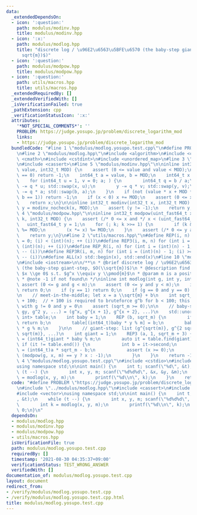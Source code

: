 ```yaml
---
data:
  _extendedDependsOn:
  - icon: ':question:'
    path: modulus/modinv.hpp
    title: modulus/modinv.hpp
  - icon: ':x:'
    path: modulus/modlog.hpp
    title: "discrete log / \u96E2\u6563\u5BFE\u6570 (the baby-step giant-step, $O(\\\
      sqrt{m})$)"
  - icon: ':question:'
    path: modulus/modpow.hpp
    title: modulus/modpow.hpp
  - icon: ':question:'
    path: utils/macros.hpp
    title: utils/macros.hpp
  _extendedRequiredBy: []
  _extendedVerifiedWith: []
  _isVerificationFailed: true
  _pathExtension: cpp
  _verificationStatusIcon: ':x:'
  attributes:
    '*NOT_SPECIAL_COMMENTS*': ''
    PROBLEM: https://judge.yosupo.jp/problem/discrete_logarithm_mod
    links:
    - https://judge.yosupo.jp/problem/discrete_logarithm_mod
  bundledCode: "#line 1 \"modulus/modlog.yosupo.test.cpp\"\n#define PROBLEM \"https://judge.yosupo.jp/problem/discrete_logarithm_mod\"\
    \n#line 2 \"modulus/modlog.hpp\"\n#include <algorithm>\n#include <climits>\n#include\
    \ <cmath>\n#include <cstdint>\n#include <unordered_map>\n#line 3 \"modulus/modinv.hpp\"\
    \n#include <cassert>\n#line 5 \"modulus/modinv.hpp\"\n\ninline int32_t modinv_nocheck(int32_t\
    \ value, int32_t MOD) {\n    assert (0 <= value and value < MOD);\n    if (value\
    \ == 0) return -1;\n    int64_t a = value, b = MOD;\n    int64_t x = 0, y = 1;\n\
    \    for (int64_t u = 1, v = 0; a; ) {\n        int64_t q = b / a;\n        x\
    \ -= q * u; std::swap(x, u);\n        y -= q * v; std::swap(y, v);\n        b\
    \ -= q * a; std::swap(b, a);\n    }\n    if (not (value * x + MOD * y == b and\
    \ b == 1)) return -1;\n    if (x < 0) x += MOD;\n    assert (0 <= x and x < MOD);\n\
    \    return x;\n}\n\ninline int32_t modinv(int32_t x, int32_t MOD) {\n    int32_t\
    \ y = modinv_nocheck(x, MOD);\n    assert (y != -1);\n    return y;\n}\n#line\
    \ 4 \"modulus/modpow.hpp\"\n\ninline int32_t modpow(uint_fast64_t x, uint64_t\
    \ k, int32_t MOD) {\n    assert (/* 0 <= x and */ x < (uint_fast64_t)MOD);\n \
    \   uint_fast64_t y = 1;\n    for (; k; k >>= 1) {\n        if (k & 1) (y *= x)\
    \ %= MOD;\n        (x *= x) %= MOD;\n    }\n    assert (/* 0 <= y and */ y < (uint_fast64_t)MOD);\n\
    \    return y;\n}\n#line 2 \"utils/macros.hpp\"\n#define REP(i, n) for (int i\
    \ = 0; (i) < (int)(n); ++ (i))\n#define REP3(i, m, n) for (int i = (m); (i) <\
    \ (int)(n); ++ (i))\n#define REP_R(i, n) for (int i = (int)(n) - 1; (i) >= 0;\
    \ -- (i))\n#define REP3R(i, m, n) for (int i = (int)(n) - 1; (i) >= (int)(m);\
    \ -- (i))\n#define ALL(x) std::begin(x), std::end(x)\n#line 10 \"modulus/modlog.hpp\"\
    \n#include <iostream>\n\n/**\n * @brief discrete log / \u96E2\u6563\u5BFE\u6570\
    \ (the baby-step giant-step, $O(\\sqrt{m})$)\n * @description find the smallest\
    \ $x \\ge 0$ s.t. $g^x \\equiv y \\pmod{m}$\n * @param m is a positive integer\n\
    \ * @note -1 if not found\n */\ninline int modlog(int g, int y, int m) {\n   \
    \ assert (0 <= g and g < m);\n    assert (0 <= y and y < m);\n    if (m == 1)\
    \ return 0;\n    if (y == 1) return 0;\n    if (g == 0 and y == 0) return 1;\n\
    \n    // meet-in-the-middle; let x = a \\sqrt{m} + b\n    int sqrt_m = sqrt(m)\
    \ + 100;  // + 100 is required to bruteforce g^b for b < 100; this avoids problems\
    \ with g != 0 and y = 0\n    assert (sqrt_m >= 0);\n\n    // baby-step: list (y,\
    \ gy, g^2 y, ...) = (g^x, g^{x + 1}, g^{x + 2}, ...)\n    std::unordered_map<int,\
    \ int> table;\n    int baby = 1;\n    REP (b, sqrt_m) {\n        if (baby == y)\
    \ return b;\n        table[(int64_t)baby * y % m] = b;\n        baby = (int64_t)baby\
    \ * g % m;\n    }\n\n    // giant-step: list (g^{sqrt(m)}, g^{2 sqrt(m)}, g^{3\
    \ sqrt(m)}, ...)\n    int giant = 1;\n    REP3 (a, 1, sqrt_m + 3) {\n        giant\
    \ = (int64_t)giant * baby % m;\n        auto it = table.find(giant);\n       \
    \ if (it != table.end()) {\n            int b = it->second;\n            int x\
    \ = (int64_t)a * sqrt_m - b;\n            assert (x >= 0);\n            return\
    \ (modpow(g, x, m) == y ? x : -1);\n        }\n    }\n    return -1;\n}\n#line\
    \ 4 \"modulus/modlog.yosupo.test.cpp\"\n#include <cstdio>\n#include <vector>\n\
    using namespace std;\n\nint main() {\n    int t; scanf(\"%d\", &t);\n    while\
    \ (t --) {\n        int x, y, m; scanf(\"%d%d%d\", &x, &y, &m);\n        int k\
    \ = modlog(x, y, m);\n        printf(\"%d\\n\", k);\n    }\n    return 0;\n}\n"
  code: "#define PROBLEM \"https://judge.yosupo.jp/problem/discrete_logarithm_mod\"\
    \n#include \"../modulus/modlog.hpp\"\n#include <cassert>\n#include <cstdio>\n\
    #include <vector>\nusing namespace std;\n\nint main() {\n    int t; scanf(\"%d\"\
    , &t);\n    while (t --) {\n        int x, y, m; scanf(\"%d%d%d\", &x, &y, &m);\n\
    \        int k = modlog(x, y, m);\n        printf(\"%d\\n\", k);\n    }\n    return\
    \ 0;\n}\n"
  dependsOn:
  - modulus/modlog.hpp
  - modulus/modinv.hpp
  - modulus/modpow.hpp
  - utils/macros.hpp
  isVerificationFile: true
  path: modulus/modlog.yosupo.test.cpp
  requiredBy: []
  timestamp: '2021-08-30 04:35:37+09:00'
  verificationStatus: TEST_WRONG_ANSWER
  verifiedWith: []
documentation_of: modulus/modlog.yosupo.test.cpp
layout: document
redirect_from:
- /verify/modulus/modlog.yosupo.test.cpp
- /verify/modulus/modlog.yosupo.test.cpp.html
title: modulus/modlog.yosupo.test.cpp
---
```

